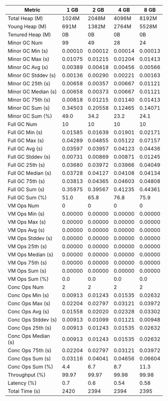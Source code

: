 | Metric | 1 GB | 2 GB | 4 GB | 8 GB |
|------|----|----|----|----|
| Total Heap (M) | 1024M | 2048M | 4096M | 8192M |
| Young Heap (M) | 691M | 1382M | 2764M | 5528M |
| Tenured Heap (M) | 0B | 0B | 0B | 0B |
| Minor GC Num | 99 | 49 | 28 | 24 |
| Minor GC Min (s) | 0.00010 | 0.00012 | 0.00014 | 0.00013 |
| Minor GC Max (s) | 0.01075 | 0.01215 | 0.01204 | 0.01413 |
| Minor GC Avg (s) | 0.00389 | 0.00418 | 0.00456 | 0.00566 |
| Minor GC Stddev (s) | 0.00136 | 0.00290 | 0.00221 | 0.00163 |
| Minor GC 25th (s) | 0.00658 | 0.00357 | 0.00667 | 0.01121 |
| Minor GC Median (s) | 0.00658 | 0.00373 | 0.00667 | 0.01121 |
| Minor GC 75th (s) | 0.00818 | 0.01215 | 0.01140 | 0.01413 |
| Minor GC Sum (s) | 0.34503 | 0.20558 | 0.12465 | 0.14071 |
| Minor GC Sum (%) | 49.0 | 34.2 | 23.2 | 24.1 |
| Full GC Num | 10 | 10 | 10 | 10 |
| Full GC Min (s) | 0.01585 | 0.01639 | 0.01901 | 0.02171 |
| Full GC Max (s) | 0.04289 | 0.04855 | 0.05122 | 0.07157 |
| Full GC Avg (s) | 0.03597 | 0.03957 | 0.04123 | 0.04436 |
| Full GC Stddev (s) | 0.00731 | 0.00869 | 0.00871 | 0.01245 |
| Full GC 25th (s) | 0.03680 | 0.03972 | 0.03966 | 0.04049 |
| Full GC Median (s) | 0.03728 | 0.04127 | 0.04108 | 0.04134 |
| Full GC 75th (s) | 0.03813 | 0.04365 | 0.04603 | 0.04808 |
| Full GC Sum (s) | 0.35975 | 0.39567 | 0.41235 | 0.44361 |
| Full GC Sum (%) | 51.0 | 65.8 | 76.8 | 75.9 |
| VM Ops Num | 0 | 0 | 0 | 0 |
| VM Ops Min (s) | 0.00000 | 0.00000 | 0.00000 | 0.00000 |
| VM Ops Max (s) | 0.00000 | 0.00000 | 0.00000 | 0.00000 |
| VM Ops Avg (s) | 0.00000 | 0.00000 | 0.00000 | 0.00000 |
| VM Ops Stddev (s) | 0.00000 | 0.00000 | 0.00000 | 0.00000 |
| VM Ops 25th (s) | 0.00000 | 0.00000 | 0.00000 | 0.00000 |
| VM Ops Median (s) | 0.00000 | 0.00000 | 0.00000 | 0.00000 |
| VM Ops 75th (s) | 0.00000 | 0.00000 | 0.00000 | 0.00000 |
| VM Ops Sum (s) | 0.00000 | 0.00000 | 0.00000 | 0.00000 |
| VM Ops Sum (%) | 0.0 | 0.0 | 0.0 | 0.0 |
| Conc Ops Num | 2 | 2 | 2 | 2 |
| Conc Ops Min (s) | 0.00913 | 0.01243 | 0.01535 | 0.02632 |
| Conc Ops Max (s) | 0.02204 | 0.02797 | 0.03121 | 0.03972 |
| Conc Ops Avg (s) | 0.01558 | 0.02020 | 0.02328 | 0.03302 |
| Conc Ops Stddev (s) | 0.00913 | 0.01099 | 0.01121 | 0.00948 |
| Conc Ops 25th (s) | 0.00913 | 0.01243 | 0.01535 | 0.02632 |
| Conc Ops Median (s) | 0.00913 | 0.01243 | 0.01535 | 0.02632 |
| Conc Ops 75th (s) | 0.02204 | 0.02797 | 0.03121 | 0.03972 |
| Conc Ops Sum (s) | 0.03116 | 0.04041 | 0.04656 | 0.06604 |
| Conc Ops Sum (%) | 4.4 | 6.7 | 8.7 | 11.3 |
| Throughput (%) | 99.97 | 99.97 | 99.98 | 99.98 |
| Latency (%) | 0.7 | 0.6 | 0.54 | 0.58 |
| Total Time (s) | 2420 | 2394 | 2394 | 2395 |
